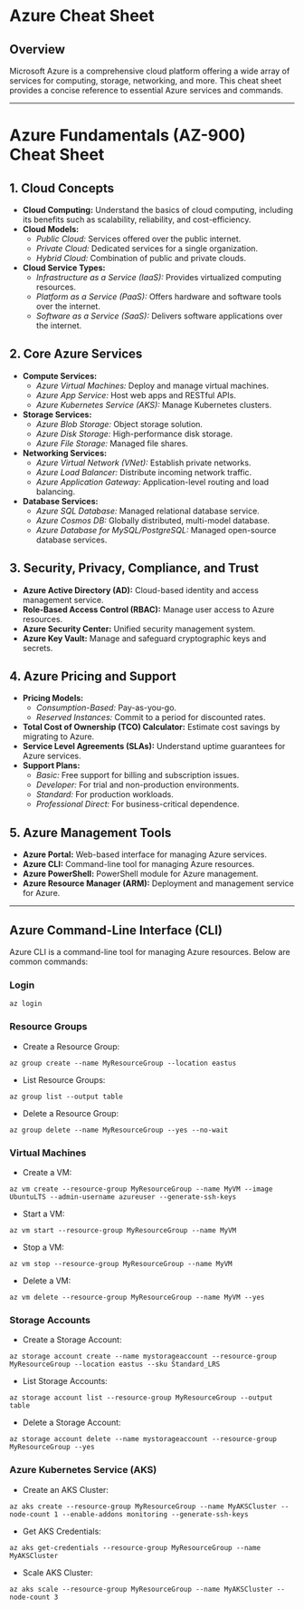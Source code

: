# Azure Cheat Sheet

## Overview

Microsoft Azure is a comprehensive cloud platform offering a wide array of services for computing, storage, networking, and more. This cheat sheet provides a concise reference to essential Azure services and commands.

---

# Azure Fundamentals (AZ-900) Cheat Sheet

## 1. Cloud Concepts

- **Cloud Computing:** Understand the basics of cloud computing, including its benefits such as scalability, reliability, and cost-efficiency.
- **Cloud Models:**
  - *Public Cloud:* Services offered over the public internet.
  - *Private Cloud:* Dedicated services for a single organization.
  - *Hybrid Cloud:* Combination of public and private clouds.
- **Cloud Service Types:**
  - *Infrastructure as a Service (IaaS):* Provides virtualized computing resources.
  - *Platform as a Service (PaaS):* Offers hardware and software tools over the internet.
  - *Software as a Service (SaaS):* Delivers software applications over the internet.

## 2. Core Azure Services

- **Compute Services:**
  - *Azure Virtual Machines:* Deploy and manage virtual machines.
  - *Azure App Service:* Host web apps and RESTful APIs.
  - *Azure Kubernetes Service (AKS):* Manage Kubernetes clusters.
- **Storage Services:**
  - *Azure Blob Storage:* Object storage solution.
  - *Azure Disk Storage:* High-performance disk storage.
  - *Azure File Storage:* Managed file shares.
- **Networking Services:**
  - *Azure Virtual Network (VNet):* Establish private networks.
  - *Azure Load Balancer:* Distribute incoming network traffic.
  - *Azure Application Gateway:* Application-level routing and load balancing.
- **Database Services:**
  - *Azure SQL Database:* Managed relational database service.
  - *Azure Cosmos DB:* Globally distributed, multi-model database.
  - *Azure Database for MySQL/PostgreSQL:* Managed open-source database services.

## 3. Security, Privacy, Compliance, and Trust

- **Azure Active Directory (AD):** Cloud-based identity and access management service.
- **Role-Based Access Control (RBAC):** Manage user access to Azure resources.
- **Azure Security Center:** Unified security management system.
- **Azure Key Vault:** Manage and safeguard cryptographic keys and secrets.

## 4. Azure Pricing and Support

- **Pricing Models:**
  - *Consumption-Based:* Pay-as-you-go.
  - *Reserved Instances:* Commit to a period for discounted rates.
- **Total Cost of Ownership (TCO) Calculator:** Estimate cost savings by migrating to Azure.
- **Service Level Agreements (SLAs):** Understand uptime guarantees for Azure services.
- **Support Plans:**
  - *Basic:* Free support for billing and subscription issues.
  - *Developer:* For trial and non-production environments.
  - *Standard:* For production workloads.
  - *Professional Direct:* For business-critical dependence.

## 5. Azure Management Tools

- **Azure Portal:** Web-based interface for managing Azure services.
- **Azure CLI:** Command-line tool for managing Azure resources.
- **Azure PowerShell:** PowerShell module for Azure management.
- **Azure Resource Manager (ARM):** Deployment and management service for Azure.

---

## Azure Command-Line Interface (CLI)

Azure CLI is a command-line tool for managing Azure resources. Below are common commands:

### Login

```
az login
```

### Resource Groups
- Create a Resource Group:
```
az group create --name MyResourceGroup --location eastus
```
- List Resource Groups:
```
az group list --output table
```
- Delete a Resource Group:
```
az group delete --name MyResourceGroup --yes --no-wait
```

### Virtual Machines
- Create a VM:
```
az vm create --resource-group MyResourceGroup --name MyVM --image UbuntuLTS --admin-username azureuser --generate-ssh-keys
```
- Start a VM:
```
az vm start --resource-group MyResourceGroup --name MyVM
```
- Stop a VM:
```
az vm stop --resource-group MyResourceGroup --name MyVM
```
- Delete a VM:
```
az vm delete --resource-group MyResourceGroup --name MyVM --yes
```

### Storage Accounts
- Create a Storage Account:
```
az storage account create --name mystorageaccount --resource-group MyResourceGroup --location eastus --sku Standard_LRS
```
- List Storage Accounts:
```
az storage account list --resource-group MyResourceGroup --output table
```
- Delete a Storage Account:
```
az storage account delete --name mystorageaccount --resource-group MyResourceGroup --yes
```

### Azure Kubernetes Service (AKS)
- Create an AKS Cluster:
```
az aks create --resource-group MyResourceGroup --name MyAKSCluster --node-count 1 --enable-addons monitoring --generate-ssh-keys
```
- Get AKS Credentials:
```
az aks get-credentials --resource-group MyResourceGroup --name MyAKSCluster
```
- Scale AKS Cluster:
```
az aks scale --resource-group MyResourceGroup --name MyAKSCluster --node-count 3

